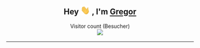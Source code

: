 


<h2 align="center">Hey <img src="hi.gif" width="25"> , I'm <a href="#">Gregor</a></h2>
<p align="center"> 
  Visitor count (Besucher)<br>
  <img src="https://profile-counter.glitch.me/gin337/count.svg" />
  
  <p align="center"> 
    



</p>




-----

